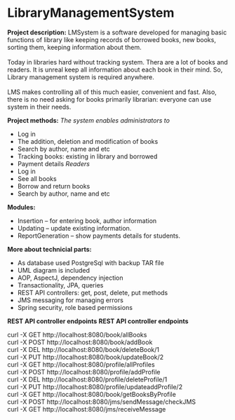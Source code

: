 # LibraryManagementSystem

**Project description:** LMSystem is a software developed for managing basic functions of library like keeping records of borrowed books, new books, sorting them, keeping information about them. <br><br>
Today in libraries hard without tracking system. Thera are a lot of books and readers. It is unreal keep all information about each book in their mind. So, Library management system is required anywhere. <br><br>
LMS makes controlling all of this much easier, convenient and fast. Also, there is no need asking for books primarily librarian: everyone can use system in their needs.

**Project methods:**
*The system enables administrators to* 
-	Log in 
-	The addition, deletion and modification of books 
-	Search by author, name and etc
-	Tracking books: existing in library and borrowed
-	Payment details
*Readers*
-	Log in
-	See all books
-	Borrow and return books
-	Search by author, name and etc

**Modules:**
-	Insertion – for entering book, author information
-	Updating – update existing information.
-	ReportGeneration – show payments details for students.

**More about technicial parts:**
- As database used PostgreSql with backup TAR file
- UML diagram is included
- AOP, AspectJ, dependency injection
- Transactionality, JPA, queries
- REST API controllers: get, post, delete, put methods
- JMS messaging for managing errors
- Spring security, role based permissions

**REST API controller endpoints**
**REST API controller endpoints**

curl -X GET http://localhost:8080/book/allBooks <br>
curl -X POST http://localhost:8080/book/addBook <br>
curl -X DEL http://localhost:8080/book/deleteBook/1 <br>
curl -X PUT http://localhost:8080/book/updateBook/2 <br>
curl -X GET http://localhost:8080/profile/allProfiles <br>
curl -X POST http://localhost:8080/profile/addProfile <br>
curl -X DEL http://localhost:8080/profile/deleteProfile/1 <br>
curl -X PUT http://localhost:8080/profile/updateaddProfile/2 <br>
curl -X GET http://localhost:8080/book/getBooksByProfile <br>
curl -X POST http://localhost:8080/jms/sendMessage/checkJMS <br>
curl -X GET http://localhost:8080/jms/receiveMessage <br>

[//]: # (curl -X GET http://localhost:8080/book/findByAuthor <br>)

[//]: # (curl -X GET http://localhost:8080/book/findByGenre <br>)

[//]: # (curl -X GET http://localhost:8080/book/findByPublishedYear <br>)

[//]: # (curl -X GET http://localhost:8080/book/findById <br>)

[//]: # (curl -X GET http://localhost:8080/profile/findAll <br>)

[//]: # (curl -X GET http://localhost:8080/profile/findByFname <br>)

[//]: # (curl -X GET http://localhost:8080/profile/findByFnameAndLname <br>)

[//]: # (curl -X GET http://localhost:8080/profile/findByAge <br>)

[//]: # (curl -X GET http://localhost:8080/profile/findByLogin <br>)
